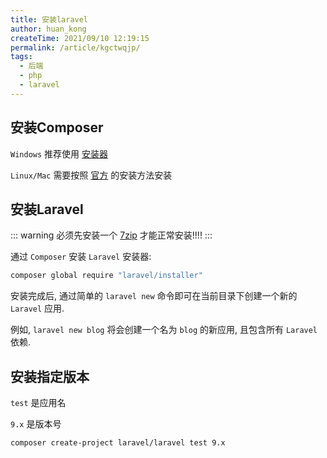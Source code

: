 ```yaml
---
title: 安装laravel
author: huan_kong
createTime: 2021/09/10 12:19:15
permalink: /article/kgctwqjp/
tags:
  - 后端
  - php
  - laravel
---
```


## 安装Composer

`Windows` 推荐使用 [安装器](https://getcomposer.org/Composer-Setup.exe)

`Linux/Mac` 需要按照 [官方](https://pkg.phpcomposer.com/#how-to-install-composer) 的安装方法安装

## 安装Laravel

::: warning
必须先安装一个 [7zip](https://7-zip.org/) 才能正常安装!!!!
:::

通过 `Composer` 安装 `Laravel` 安装器:

``` bash
composer global require "laravel/installer"
```

安装完成后, 通过简单的 `laravel new` 命令即可在当前目录下创建一个新的 `Laravel` 应用.

例如, `laravel new blog` 将会创建一个名为 `blog` 的新应用, 且包含所有 `Laravel` 依赖.

## 安装指定版本

`test` 是应用名

`9.x` 是版本号

``` bash
composer create-project laravel/laravel test 9.x
```
